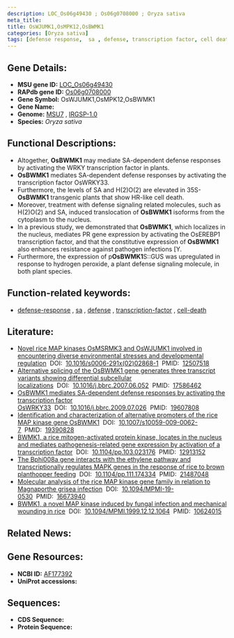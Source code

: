 ```yaml
---
description: LOC_Os06g49430 ; Os06g0708000 ; Oryza sativa
meta_title:
title: OsWJUMK1,OsMPK12,OsBWMK1
categories: [Oryza sativa]
tags: [defense response,  sa , defense, transcription factor, cell death]
---
```


## Gene Details:
- **MSU gene ID:** [LOC_Os06g49430](http://rice.uga.edu/cgi-bin/ORF_infopage.cgi?orf=LOC_Os06g49430)  
- **RAPdb gene ID:** [Os06g0708000](https://rapdb.dna.affrc.go.jp/locus/?name=Os06g0708000)  
- **Gene Symbol:** OsWJUMK1,OsMPK12,OsBWMK1
- **Gene Name:**
- **Genome:**  [MSU7](http://rice.uga.edu/)&nbsp;,&nbsp;[IRGSP-1.0](https://rapdb.dna.affrc.go.jp/download/irgsp1.html)
- **Species:** *Oryza sativa*

## Functional Descriptions:
   - Altogether, **OsBWMK1** may mediate SA-dependent defense responses by activating the WRKY transcription factor in plants.
   - **OsBWMK1** mediates SA-dependent defense responses by activating the transcription factor OsWRKY33.
   - Furthermore, the levels of SA and H(2)O(2) are elevated in 35S-**OsBWMK1** transgenic plants that show HR-like cell death.
   - Moreover, treatment with defense signaling related molecules, such as H(2)O(2) and SA, induced translocation of **OsBWMK1** isoforms from the cytoplasm to the nucleus.
   - In a previous study, we demonstrated that **OsBWMK1**, which localizes in the nucleus, mediates PR gene expression by activating the OsEREBP1 transcription factor, and that the constitutive expression of **OsBWMK1** also enhances resistance against pathogen infections [Y.
   - Furthermore, the expression of p**OsBWMK1**S::GUS was upregulated in response to hydrogen peroxide, a plant defense signaling molecule, in both plant species.

## Function-related keywords:
   - [defense-response](/tags/defense-response/)&nbsp;,&nbsp;[sa](/tags/sa/)&nbsp;,&nbsp;[defense](/tags/defense/)&nbsp;,&nbsp;[transcription-factor](/tags/transcription-factor/)&nbsp;,&nbsp;[cell-death](/tags/cell-death/)

## Literature:
   - [Novel rice MAP kinases OsMSRMK3 and OsWJUMK1 involved in encountering diverse environmental stresses and developmental regulation](https://www.doi.org/10.1016/s0006-291x(02)02868-1)&nbsp;&nbsp;DOI:&nbsp;&nbsp;[10.1016/s0006-291x(02)02868-1](https://www.doi.org/10.1016/s0006-291x(02)02868-1)&nbsp;&nbsp;PMID:&nbsp;&nbsp;[12507518](https://pubmed.ncbi.nlm.nih.gov/12507518/)
   - [Alternative splicing of the OsBWMK1 gene generates three transcript variants showing differential subcellular localizations](https://www.doi.org/10.1016/j.bbrc.2007.06.052)&nbsp;&nbsp;DOI:&nbsp;&nbsp;[10.1016/j.bbrc.2007.06.052](https://www.doi.org/10.1016/j.bbrc.2007.06.052)&nbsp;&nbsp;PMID:&nbsp;&nbsp;[17586462](https://pubmed.ncbi.nlm.nih.gov/17586462/)
   - [OsBWMK1 mediates SA-dependent defense responses by activating the transcription factor OsWRKY33](https://www.doi.org/10.1016/j.bbrc.2009.07.026)&nbsp;&nbsp;DOI:&nbsp;&nbsp;[10.1016/j.bbrc.2009.07.026](https://www.doi.org/10.1016/j.bbrc.2009.07.026)&nbsp;&nbsp;PMID:&nbsp;&nbsp;[19607808](https://pubmed.ncbi.nlm.nih.gov/19607808/)
   - [Identification and characterization of alternative promoters of the rice MAP kinase gene OsBWMK1](https://www.doi.org/10.1007/s10059-009-0062-7)&nbsp;&nbsp;DOI:&nbsp;&nbsp;[10.1007/s10059-009-0062-7](https://www.doi.org/10.1007/s10059-009-0062-7)&nbsp;&nbsp;PMID:&nbsp;&nbsp;[19390828](https://pubmed.ncbi.nlm.nih.gov/19390828/)
   - [BWMK1, a rice mitogen-activated protein kinase, locates in the nucleus and mediates pathogenesis-related gene expression by activation of a transcription factor](https://www.doi.org/10.1104/pp.103.023176)&nbsp;&nbsp;DOI:&nbsp;&nbsp;[10.1104/pp.103.023176](https://www.doi.org/10.1104/pp.103.023176)&nbsp;&nbsp;PMID:&nbsp;&nbsp;[12913152](https://pubmed.ncbi.nlm.nih.gov/12913152/)
   - [The Bphi008a gene interacts with the ethylene pathway and transcriptionally regulates MAPK genes in the response of rice to brown planthopper feeding](https://www.doi.org/10.1104/pp.111.174334)&nbsp;&nbsp;DOI:&nbsp;&nbsp;[10.1104/pp.111.174334](https://www.doi.org/10.1104/pp.111.174334)&nbsp;&nbsp;PMID:&nbsp;&nbsp;[21487048](https://pubmed.ncbi.nlm.nih.gov/21487048/)
   - [Molecular analysis of the rice MAP kinase gene family in relation to Magnaporthe grisea infection](https://www.doi.org/10.1094/MPMI-19-0530)&nbsp;&nbsp;DOI:&nbsp;&nbsp;[10.1094/MPMI-19-0530](https://www.doi.org/10.1094/MPMI-19-0530)&nbsp;&nbsp;PMID:&nbsp;&nbsp;[16673940](https://pubmed.ncbi.nlm.nih.gov/16673940/)
   - [BWMK1, a novel MAP kinase induced by fungal infection and mechanical wounding in rice](https://www.doi.org/10.1094/MPMI.1999.12.12.1064)&nbsp;&nbsp;DOI:&nbsp;&nbsp;[10.1094/MPMI.1999.12.12.1064](https://www.doi.org/10.1094/MPMI.1999.12.12.1064)&nbsp;&nbsp;PMID:&nbsp;&nbsp;[10624015](https://pubmed.ncbi.nlm.nih.gov/10624015/)

## Related News:

## Gene Resources:
- **NCBI ID:**  [AF177392](http://www.ncbi.nlm.nih.gov/nuccore/AF177392)
- **UniProt accessions:** [](https://www.uniprot.org/uniprotkb//entry)

## Sequences:
- **CDS Sequence:**
- **Protein Sequence:**
